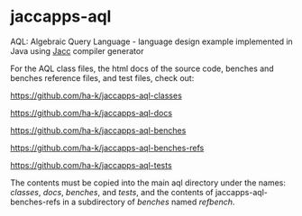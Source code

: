 # jaccapps-aql
AQL: Algebraic Query Language - language design example implemented in Java using [Jacc](https://hassan-ait-kaci.net/hlt/doc/hlt/jaccdoc/000_START_HERE.html) compiler generator

For the AQL class files, the html docs of the source code, benches and benches reference files, and test files, check out:

https://github.com/ha-k/jaccapps-aql-classes

https://github.com/ha-k/jaccapps-aql-docs

https://github.com/ha-k/jaccapps-aql-benches

https://github.com/ha-k/jaccapps-aql-benches-refs

https://github.com/ha-k/jaccapps-aql-tests

The contents must be copied into the main aql directory under the names: *classes*, *docs*, *benches*, and *tests*, and the contents of jaccapps-aql-benches-refs in a subdirectory of *benches* named *refbench*.
